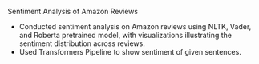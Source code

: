 Sentiment Analysis of Amazon Reviews

- Conducted sentiment analysis on Amazon reviews using NLTK, Vader, and Roberta pretrained model, with visualizations illustrating the sentiment distribution across reviews.
- Used Transformers Pipeline to show sentiment of given sentences.
